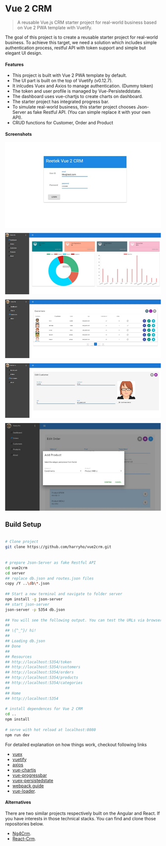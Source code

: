 # Vue 2 CRM

> A reusable Vue.js CRM starter project for real-world business based on Vue 2 PWA template with Vuetify. 

The goal of this project is to create a reusable starter project for real-world business. To achieve this target, we need a solution which includes simple authentication process, restful API with token support and simple but elegant UI design. 


#### Features

* This project is built with Vue 2 PWA template by default.
* The UI part is built on the top of Vuetify (v0.12.7).
* It inlcudes Vuex and Axios to manage authentication. (Dummy token)
* The token and user profile is managed by Vue-Persisteddstate.
* The dashboard uses vue-chartjs to create charts on dashboard.
* The starter project has integrated progress bar.  
* To simulate real-world business, this starter project chooses Json-Server as fake Restful API. (You can simple replace it with your own API).
* CRUD functions for Customer, Order and Product



#### Screenshots

![Screenshot1](screenshots/screenshot-1.jpg)

![Screenshot2](screenshots/screenshot-2.jpg)

![Screenshot3](screenshots/screenshot-3.jpg)

![Screenshot4](screenshots/screenshot-4.jpg)

![Screenshot5](screenshots/screenshot-5.jpg)

## Build Setup

``` bash

# Clone project
git clone https://github.com/harryho/vue2crm.git


# prepare Json-Server as fake Restful API
cd vue2crm
cd server
## replace db.json and routes.json files
copy /Y ..\db\*.json

## Start a new terminal and navigate to folder server
npm install -g json-server
## start json-server
json-server -p 5354 db.json

## You will see the following output. You can test the URLs via browser.
##
## \{^_^}/ hi!                        
##                                    
## Loading db.json                    
## Done                               
##                                    
## Resources                          
## http://localhost:5354/token
## http://localhost:5354/customers
## http://localhost:5354/orders 
## http://localhost:5354/products
## http://localhost:5354/categories        
##                                    
## Home                               
## http://localhost:5354              

# install dependences for Vue 2 CRM
cd ..
npm install

# serve with hot reload at localhost:8080
npm run dev

```


For detailed explanation on how things work, checkout following links

* [vuex](https://vuex.vuejs.org/en/)
* [vuetify](https://vuetifyjs.com/)
* [axios](https://github.com/mzabriskie/axios/)
* [vue-chartjs](https://github.com/apertureless/vue-chartjs)
* [vue-progressbar](https://github.com/hilongjw/vue-progressbar)
* [vuex-persistedstate](https://github.com/robinvdvleuten/vuex-persistedstate)
* [webpack guide](http://vuejs-templates.github.io/webpack/) 
* [vue-loader](http://vuejs.github.io/vue-loader).




#### Alternatives

There are two similar projects respectively built on the Angular and React. If you have interests in those technical stacks. You can find and clone those repositories below.

* [Ng4Crm](https://github.com/harryho/ng4crm.git).
* [React-Crm](https://github.com/harryho/react-crm.git).